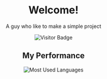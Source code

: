 <div align="center">

# Welcome!
A guy who like to make a simple project

![Visitor Badge](https://visitor-badge.glitch.me/badge?page_id=nclsAW.My-Profile)

## My Performance
![Most Used Languages](https://github-readme-stats.vercel.app/api/top-langs/?username=nclsAW&layout=compact&theme=dark)



</div>
